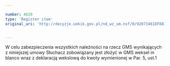 ```yaml
---

number: 4620
type: 'Register item'
original_uri: 'http://decyzje.uokik.gov.pl/nd_wz_um.nsf/0/92073461DF881C70C1257B6B0022A37C?OpenDocument'


---
```


W celu zabezpieczenia wszystkich należności na rzecz GMS wynikających z niniejszej umowy Słuchacz zobowiązany jest złożyć w GMS weksel in blanco wraz z deklaracją wekslową do kwoty wymienionej w Par. 5, ust.1
